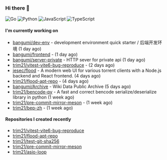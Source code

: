 ### Hi there 👋

![Go](https://img.shields.io/badge/go-%2300ADD8.svg?style=for-the-badge&logo=go&logoColor=white)
![Python](https://img.shields.io/badge/python-3670A0?style=for-the-badge&logo=python&logoColor=ffdd54)
![JavaScript](https://img.shields.io/badge/javascript-%23323330.svg?style=for-the-badge&logo=javascript&logoColor=%23F7DF1E)
![TypeScript](https://img.shields.io/badge/typescript-%23007ACC.svg?style=for-the-badge&logo=typescript&logoColor=white)

#### I'm currently working on

- [bangumi/dev-env](https://github.com/bangumi/dev-env) - development environment quick starter / 后端开发环境 (1 day ago)
- [bangumi/frontend](https://github.com/bangumi/frontend) -  (1 day ago)
- [bangumi/server-private](https://github.com/bangumi/server-private) - HTTP sever for private api (1 day ago)
- [trim21/vitest-vite6-bug-reproduce](https://github.com/trim21/vitest-vite6-bug-reproduce) -  (2 days ago)
- [jesec/flood](https://github.com/jesec/flood) - A modern web UI for various torrent clients with a Node.js backend and React frontend. (4 days ago)
- [trim21/flood-apt-repo](https://github.com/trim21/flood-apt-repo) -  (4 days ago)
- [bangumi/Archive](https://github.com/bangumi/Archive) - Wiki Data Public Archive (5 days ago)
- [trim21/bencode-py](https://github.com/trim21/bencode-py) - A fast and correct bencode serialize/deserialize library in python (1 week ago)
- [trim21/pre-commit-mirror-meson](https://github.com/trim21/pre-commit-mirror-meson) -  (1 week ago)
- [trim21/bep-zh](https://github.com/trim21/bep-zh) -  (1 week ago)

#### Repositories I created recently

- [trim21/vitest-vite6-bug-reproduce](https://github.com/trim21/vitest-vite6-bug-reproduce)
- [trim21/flood-apt-repo](https://github.com/trim21/flood-apt-repo)
- [trim21/test-git-sha256](https://github.com/trim21/test-git-sha256)
- [trim21/pre-commit-mirror-meson](https://github.com/trim21/pre-commit-mirror-meson)
- [trim21/asio-loop](https://github.com/trim21/asio-loop)
